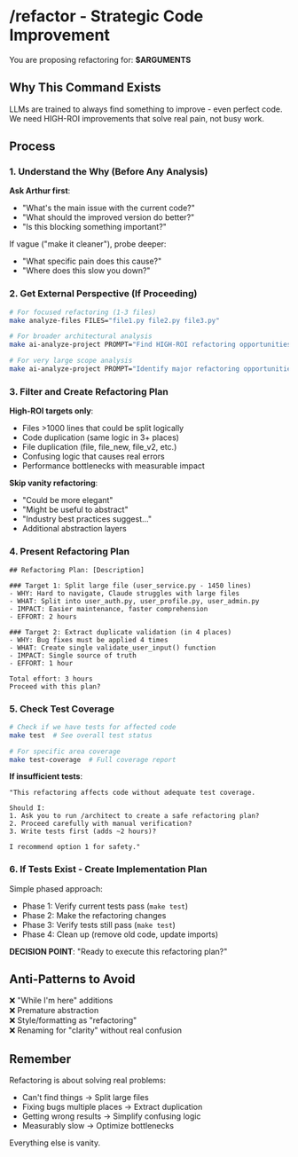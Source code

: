 # /refactor - Strategic Code Improvement

You are proposing refactoring for: **$ARGUMENTS**

## Why This Command Exists
LLMs are trained to always find something to improve - even perfect code. We need HIGH-ROI improvements that solve real pain, not busy work.

## Process

### 1. Understand the Why (Before Any Analysis)
**Ask Arthur first**:
- "What's the main issue with the current code?"
- "What should the improved version do better?"
- "Is this blocking something important?"

If vague ("make it cleaner"), probe deeper:
- "What specific pain does this cause?"
- "Where does this slow you down?"

### 2. Get External Perspective (If Proceeding)
```bash
# For focused refactoring (1-3 files)
make analyze-files FILES="file1.py file2.py file3.py"

# For broader architectural analysis
make ai-analyze-project PROMPT="Find HIGH-ROI refactoring opportunities in $ARGUMENTS. Focus on: duplication (3+ places), confusing logic, performance bottlenecks, files >1000 lines" SCOPE=python

# For very large scope analysis
make ai-analyze-project PROMPT="Identify major refactoring opportunities" SCOPE=code
```

### 3. Filter and Create Refactoring Plan

**High-ROI targets only**:
- Files >1000 lines that could be split logically
- Code duplication (same logic in 3+ places)
- File duplication (file, file_new, file_v2, etc.)
- Confusing logic that causes real errors
- Performance bottlenecks with measurable impact

**Skip vanity refactoring**:
- "Could be more elegant"
- "Might be useful to abstract"
- "Industry best practices suggest..."
- Additional abstraction layers

### 4. Present Refactoring Plan
```
## Refactoring Plan: [Description]

### Target 1: Split large file (user_service.py - 1450 lines)
- WHY: Hard to navigate, Claude struggles with large files
- WHAT: Split into user_auth.py, user_profile.py, user_admin.py
- IMPACT: Easier maintenance, faster comprehension
- EFFORT: 2 hours

### Target 2: Extract duplicate validation (in 4 places)
- WHY: Bug fixes must be applied 4 times
- WHAT: Create single validate_user_input() function
- IMPACT: Single source of truth
- EFFORT: 1 hour

Total effort: 3 hours
Proceed with this plan?
```

### 5. Check Test Coverage
```bash
# Check if we have tests for affected code
make test  # See overall test status

# For specific area coverage
make test-coverage  # Full coverage report
```

**If insufficient tests**:
```
"This refactoring affects code without adequate test coverage.
 
Should I:
1. Ask you to run /architect to create a safe refactoring plan?
2. Proceed carefully with manual verification?
3. Write tests first (adds ~2 hours)?

I recommend option 1 for safety."
```

### 6. If Tests Exist - Create Implementation Plan
Simple phased approach:
- Phase 1: Verify current tests pass (`make test`)
- Phase 2: Make the refactoring changes
- Phase 3: Verify tests still pass (`make test`)
- Phase 4: Clean up (remove old code, update imports)

**DECISION POINT**: "Ready to execute this refactoring plan?"

## Anti-Patterns to Avoid
❌ "While I'm here" additions  
❌ Premature abstraction  
❌ Style/formatting as "refactoring"  
❌ Renaming for "clarity" without real confusion  

## Remember
Refactoring is about solving real problems:
- Can't find things → Split large files
- Fixing bugs multiple places → Extract duplication  
- Getting wrong results → Simplify confusing logic
- Measurably slow → Optimize bottlenecks

Everything else is vanity.